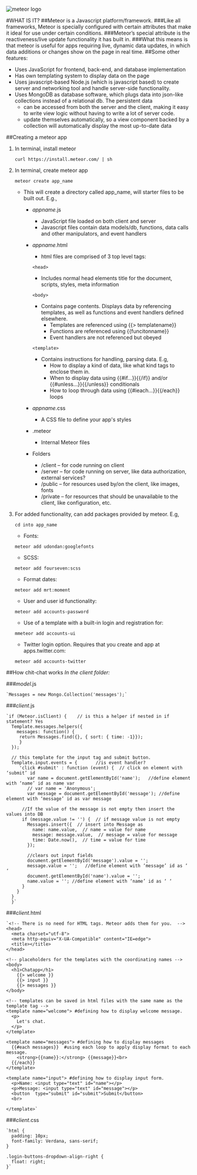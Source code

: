 ![meteor logo](https://cloud.githubusercontent.com/assets/15331966/13201426/fa4f14bc-d83e-11e5-905d-71eb3aa2f714.png)

#WHAT IS IT?
##Meteor is a Javascript platform/framework.
###Like all frameworks, Meteor is specially configured with certain attributes that make it ideal for use under certain conditions. 
###Meteor’s special attribute is the reactiveness/live update functionality it has built in.
###What this means is that meteor is useful for apps requiring live, dynamic data updates, in which data additions or changes show on the page in real time.
##Some other features:
* Uses JavaScript for frontend, back-end, and database implementation
* Has own templating system to display data on the page
* Uses javascript-based Node.js (which is javascript based) to create server and networking tool and handle server-side functionality.
* Uses MongoDB as database software, which plugs data into json-like collections instead of a relational db. The persistent data
    * can be accessed from both the server and the client, making it easy to write view logic without having to write a lot of server code.
    * update themselves automatically, so a view component backed by a collection will automatically display the most up-to-date data

##Creating a meteor app
1. In terminal, install meteor

    `curl https://install.meteor.com/ | sh`

2. In terminal, create meteor app

    `meteor create app_name`

    * This will create a directory called app_name, will starter files to be built out. E.g.,
        * _appname_.js
            * JavaScript file loaded on both client and server
            * Javascript files contain data models/db, functions, data calls and other manipulators, and event handlers
        * _appname_.html
            * html files are comprised of 3 top level tags: 

            `<head>`

            * Includes normal head elements title for the document, scripts, styles, meta information

            `<body>`

            * Contains page contents. Displays data by referencing templates, as well as functions and event handlers defined elsewhere.
                * Templates are referenced using {{> templatename}}
                * Functions are referenced using {{funcitonname}}
                * Event handlers are not referenced but obeyed

            `<template>`

            * Contains instructions for handling, parsing data. E.g,
                * How to display a kind of data, like what kind tags to enclose them in.
                * When to display data using {{#if…}}{{/if}} and/or {{#unless…}}{{/unless}} conditionals
                * How to loop through data using {{#ieach…}}{{/each}} loops
        * _appname_.css       
            * A CSS file to define your app's styles
        * .meteor                 
            * Internal Meteor files
        * Folders
            * /client – for code running on client
            * /server – for code running on server, like data authorization, external services?
            * /public – for resources used by/on the client, like images, fonts
            * /private – for resources that should be unavailable to the client, like configuration, etc.

3. For added functionality, can add packages provided by meteor. E.g,

    `cd into app_name`

    * Fonts:

    `meteor add udondan:googlefonts`

    * SCSS:

    `meteor add fourseven:scss`

    * Format dates:

    `meteor add mrt:moment`

    * User and user id functionality:

    `meteor add accounts-password`

    * Use of a template with a built-in login and registration for:

    `mmeteor add accounts-ui`

    * Twitter login option. Requires that you create and app at apps.twitter.com:

    `meteor add accounts-twitter`

##How chit-chat works
_In the client folder:_

###_model_.js

    `Messages = new Mongo.Collection('messages');`


###_client_.js

    `if (Meteor.isClient) {    // is this a helper if nested in if statement? Yes
      Template.messages.helpers({
        messages: function() {
         return Messages.find({}, { sort: { time: -1}});
         }
      });

      // this template for the input tag and submit button. 
      Template.input.events = {       //is event handler?
         'click #submit' : function (event) {  // click on element with ‘submit’ id
            var name = document.getElementById('name');   //define element with ‘name’ id as name var
            // var name = 'Anonymous';
            var message = document.getElementById('message'); //define element with ‘message’ id as var message

          //If the value of the message is not empty then insert the values into DB
          if (message.value != '') {  // if message value is not empty
            Messages.insert({  // insert into Message as
              name: name.value,  // name = value for name
              message: message.value,  // message = value for message
              time: Date.now(),  // time = value for time
            });

            //clears out input fields
            document.getElementById('message').value = '';  
            message.value = '';   //define element with ‘message’ id as ‘ ‘
            document.getElementById('name').value = '';
            name.value = ''; //define element with ‘name’ id as ‘ ‘
          }
        }
      }
      }`

###_client_.html

    `<!-- There is no need for HTML tags. Meteor adds them for you.  -->
    <head>
      <meta charset="utf-8">
      <meta http-equiv="X-UA-Compatible" content="IE=edge">
      <title></title>
    </head>

    <!-- placeholders for the templates with the coordinating names -->
    <body>  
      <h1>Chatapp</h1>
        {{> welcome }}
        {{> input }}
        {{> messages }}
    </body>

    <!-- templates can be saved in html files with the same name as the template tag -->
    <template name="welcome"> #defining how to display welcome message.
      <p>
        Let's chat.
      </p>
    </template>

    <template name="messages"> #defining how to display messages
      {{#each messages}}  #using each loop to apply display format to each message.
        <strong>{{name}}:</strong> {{message}}<br>
      {{/each}}
    </template>

    <template name="input"> #defining how to display input form.
      <p>Name: <input type="text" id="name"></p>
      <p>Message: <input type="text" id="message"></p>
      <button  type="submit" id="submit">Submit</button>
      <br>

    </template>`

###_client_.css

    `html {
      padding: 10px;
      font-family: Verdana, sans-serif;
    }

    .login-buttons-dropdown-align-right {
      float: right;
    }`

